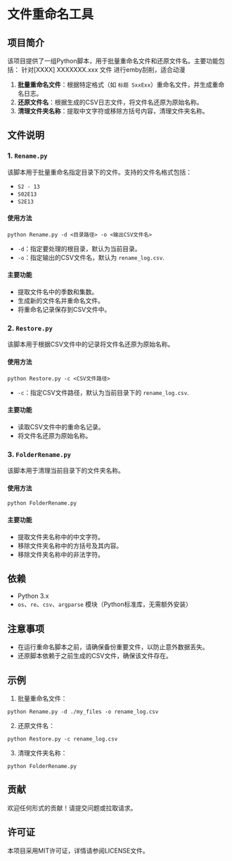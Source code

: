 # 文件重命名工具

## 项目简介

该项目提供了一组Python脚本，用于批量重命名文件和还原文件名。主要功能包括：
针对[XXXX]  XXXXXXX.xxx 文件 进行emby刮削，适合动漫

1. **批量重命名文件**：根据特定格式（如 `标题 SxxExx`）重命名文件，并生成重命名日志。
2. **还原文件名**：根据生成的CSV日志文件，将文件名还原为原始名称。
3. **清理文件夹名称**：提取中文字符或移除方括号内容，清理文件夹名称。

## 文件说明

### 1. `Rename.py`

该脚本用于批量重命名指定目录下的文件。支持的文件名格式包括：

- `S2 - 13`
- `S02E13`
- `S2E13`

#### 使用方法

```
python Rename.py -d <目录路径> -o <输出CSV文件名>
```

- `-d`：指定要处理的根目录，默认为当前目录。
- `-o`：指定输出的CSV文件名，默认为 `rename_log.csv`.

#### 主要功能

- 提取文件名中的季数和集数。
- 生成新的文件名并重命名文件。
- 将重命名记录保存到CSV文件中。

### 2. `Restore.py`

该脚本用于根据CSV文件中的记录将文件名还原为原始名称。

#### 使用方法

```
python Restore.py -c <CSV文件路径>
```

- `-c`：指定CSV文件路径，默认为当前目录下的 `rename_log.csv`.

#### 主要功能

- 读取CSV文件中的重命名记录。
- 将文件名还原为原始名称。

### 3. `FolderRename.py`

该脚本用于清理当前目录下的文件夹名称。

#### 使用方法

```
python FolderRename.py
```

#### 主要功能

- 提取文件夹名称中的中文字符。
- 移除文件夹名称中的方括号及其内容。
- 移除文件夹名称中的非法字符。

## 依赖

- Python 3.x
- `os`、`re`、`csv`、`argparse` 模块（Python标准库，无需额外安装）

## 注意事项

- 在运行重命名脚本之前，请确保备份重要文件，以防止意外数据丢失。
- 还原脚本依赖于之前生成的CSV文件，确保该文件存在。

## 示例

1. 批量重命名文件：

```
python Rename.py -d ./my_files -o rename_log.csv
```

2. 还原文件名：

```
python Restore.py -c rename_log.csv
```

3. 清理文件夹名称：

```
python FolderRename.py
```

## 贡献

欢迎任何形式的贡献！请提交问题或拉取请求。

## 许可证

本项目采用MIT许可证，详情请参阅LICENSE文件。

